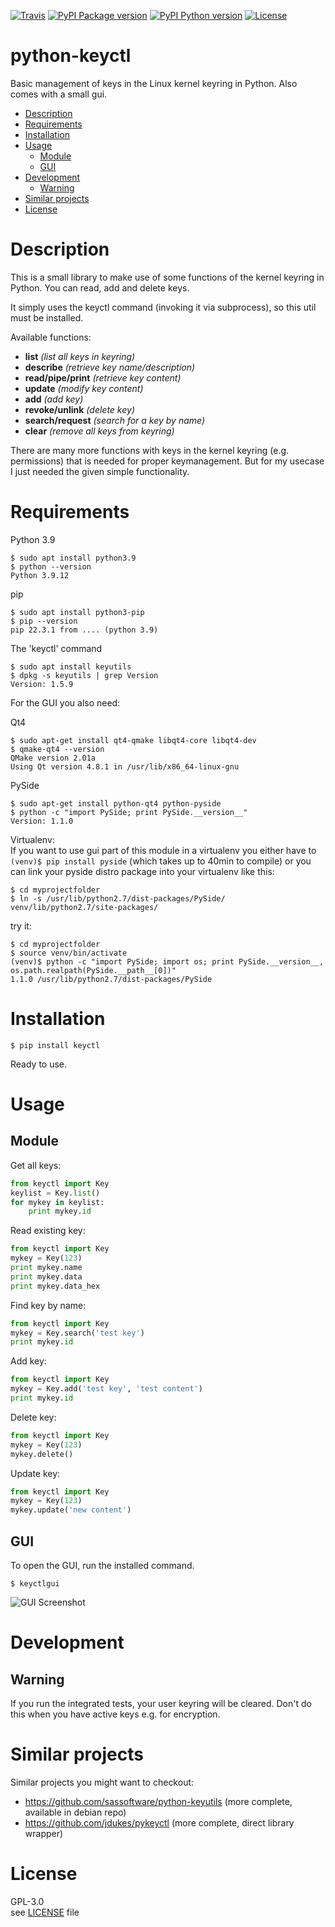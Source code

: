 [//]: # (-*- coding: utf-8 -*-)

[![Travis](https://img.shields.io/travis/tuxberlin/python-keyctl/master.svg)](https://travis-ci.org/tuxberlin/python-keyctl)
[![PyPI Package version](https://img.shields.io/pypi/v/keyctl.svg)](https://pypi.python.org/pypi/keyctl)
[![PyPI Python version](https://img.shields.io/pypi/pyversions/keyctl.svg)](https://pypi.python.org/pypi/keyctl)
[![License](https://img.shields.io/github/license/tuxberlin/python-keyctl.svg)](https://raw.githubusercontent.com/tuxberlin/python-keyctl/master/LICENSE)


<h1>python-keyctl</h1>

Basic management of keys in the Linux kernel keyring in Python. Also comes with a small gui.

* [Description](#description)
* [Requirements](#requirements)
* [Installation](#installation)
* [Usage](#usage)
  * [Module](#module)
  * [GUI](#gui)
* [Development](#development)
  * [Warning](#warning)
* [Similar projects](#similar-projects)
* [License](#license)


# Description

This is a small library to make use of some functions of the kernel keyring in Python.
You can read, add and delete keys.

It simply uses the keyctl command (invoking it via subprocess), so this util must be installed.

Available functions:

 * **list** *(list all keys in keyring)*
 * **describe** *(retrieve key name/description)*
 * **read/pipe/print** *(retrieve key content)*
 * **update** *(modify key content)*
 * **add** *(add key)*
 * **revoke/unlink** *(delete key)*
 * **search/request** *(search for a key by name)*
 * **clear** *(remove all keys from keyring)*

There are many more functions with keys in the kernel keyring (e.g. permissions)
that is needed for proper keymanagement. But for my usecase I just needed the
given simple functionality. 


# Requirements

Python 3.9
```
$ sudo apt install python3.9
$ python --version
Python 3.9.12
```

pip
```
$ sudo apt install python3-pip
$ pip --version
pip 22.3.1 from .... (python 3.9)
```

The 'keyctl' command
```
$ sudo apt install keyutils
$ dpkg -s keyutils | grep Version
Version: 1.5.9
```

For the GUI you also need:

Qt4
```
$ sudo apt-get install qt4-qmake libqt4-core libqt4-dev
$ qmake-qt4 --version
QMake version 2.01a
Using Qt version 4.8.1 in /usr/lib/x86_64-linux-gnu
```

PySide
```
$ sudo apt-get install python-qt4 python-pyside
$ python -c "import PySide; print PySide.__version__"
Version: 1.1.0
```

Virtualenv:  
If you want to use gui part of this module in a virtualenv you either have to
`(venv)$ pip install pyside` (which takes up to 40min to compile)
or you can link your pyside distro package into your virtualenv like this:
```
$ cd myprojectfolder
$ ln -s /usr/lib/python2.7/dist-packages/PySide/ venv/lib/python2.7/site-packages/
```

try it:
```
$ cd myprojectfolder
$ source venv/bin/activate
(venv)$ python -c "import PySide; import os; print PySide.__version__, os.path.realpath(PySide.__path__[0])"
1.1.0 /usr/lib/python2.7/dist-packages/PySide
```


# Installation

```
$ pip install keyctl
```

Ready to use.


# Usage

## Module
Get all keys:
```python
from keyctl import Key
keylist = Key.list()
for mykey in keylist:
    print mykey.id
```

Read existing key:
```python
from keyctl import Key
mykey = Key(123)
print mykey.name
print mykey.data
print mykey.data_hex
```

Find key by name:
```python
from keyctl import Key
mykey = Key.search('test key')
print mykey.id
```

Add key:
```python
from keyctl import Key
mykey = Key.add('test key', 'test content')
print mykey.id
```

Delete key:
```python
from keyctl import Key
mykey = Key(123)
mykey.delete()
```

Update key:
```python
from keyctl import Key
mykey = Key(123)
mykey.update('new content')
```


## GUI
To open the GUI, run the installed command.
```
$ keyctlgui
```

![GUI Screenshot](https://github.com/tuxberlin/python-keyctl/wiki/images/screenshot.jpg)



# Development

## Warning

If you run the integrated tests, your user keyring will be cleared.
Don't do this when you have active keys e.g. for encryption.


# Similar projects

Similar projects you might want to checkout:

 * https://github.com/sassoftware/python-keyutils (more complete, available in debian repo)
 * https://github.com/jdukes/pykeyctl (more complete, direct library wrapper)


# License

GPL-3.0  
see [LICENSE](https://raw.githubusercontent.com/tuxberlin/python-keyctl/master/LICENSE) file
